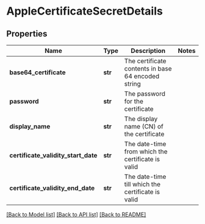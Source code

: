 # AppleCertificateSecretDetails

## Properties
Name | Type | Description | Notes
------------ | ------------- | ------------- | -------------
**base64_certificate** | **str** | The certificate contents in base 64 encoded string | 
**password** | **str** | The password for the certificate | 
**display_name** | **str** | The display name (CN) of the certificate | 
**certificate_validity_start_date** | **str** | The date-time from which the certificate is valid | 
**certificate_validity_end_date** | **str** | The date-time till which the certificate is valid | 

[[Back to Model list]](../README.md#documentation-for-models) [[Back to API list]](../README.md#documentation-for-api-endpoints) [[Back to README]](../README.md)


